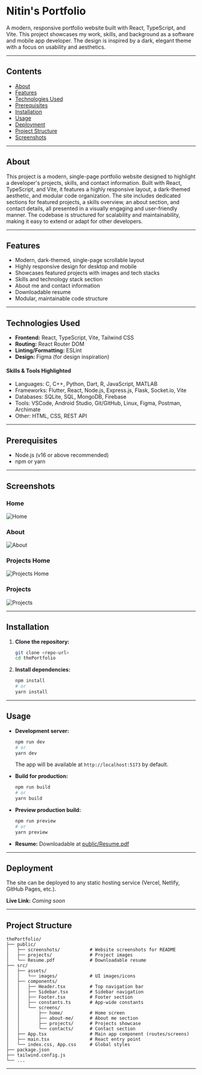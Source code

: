 # Nitin's Portfolio

A modern, responsive portfolio website built with React, TypeScript, and Vite. This project showcases my work, skills, and background as a software and mobile app developer. The design is inspired by a dark, elegant theme with a focus on usability and aesthetics.

---

## Contents

- [About](#about)
- [Features](#features)
- [Technologies Used](#technologies-used)
- [Prerequisites](#prerequisites)
- [Installation](#installation)
- [Usage](#usage)
- [Deployment](#deployment)
- [Project Structure](#project-structure)
- [Screenshots](#screenshots)

---

## About

This project is a modern, single-page portfolio website designed to highlight a developer's projects, skills, and contact information. Built with React, TypeScript, and Vite, it features a highly responsive layout, a dark-themed aesthetic, and modular code organization. The site includes dedicated sections for featured projects, a skills overview, an about section, and contact details, all presented in a visually engaging and user-friendly manner. The codebase is structured for scalability and maintainability, making it easy to extend or adapt for other developers.

---

## Features

- Modern, dark-themed, single-page scrollable layout
- Highly responsive design for desktop and mobile
- Showcases featured projects with images and tech stacks
- Skills and technology stack section
- About me and contact information
- Downloadable resume
- Modular, maintainable code structure

---

## Technologies Used

- **Frontend:** React, TypeScript, Vite, Tailwind CSS
- **Routing:** React Router DOM
- **Linting/Formatting:** ESLint
- **Design:** Figma (for design inspiration)

#### Skills & Tools Highlighted

- Languages: C, C++, Python, Dart, R, JavaScript, MATLAB
- Frameworks: Flutter, React, Node.js, Express.js, Flask, Socket.io, Vite
- Databases: SQLite, SQL, MongoDB, Firebase
- Tools: VSCode, Android Studio, Git/GitHub, Linux, Figma, Postman, Archimate
- Other: HTML, CSS, REST API

---

## Prerequisites

- Node.js (v16 or above recommended)
- npm or yarn

---

## Screenshots

### Home

![Home](public/screenshots/home.png)

### About

![About](public/screenshots/about.png)

### Projects Home

![Projects Home](public/screenshots/projects-home.png)

### Projects

![Projects](public/screenshots/projects.png)

---

## Installation

1. **Clone the repository:**
   ```bash
   git clone <repo-url>
   cd thePortfolio
   ```
2. **Install dependencies:**
   ```bash
   npm install
   # or
   yarn install
   ```

---

## Usage

- **Development server:**

  ```bash
  npm run dev
  # or
  yarn dev
  ```

  The app will be available at `http://localhost:5173` by default.

- **Build for production:**

  ```bash
  npm run build
  # or
  yarn build
  ```

- **Preview production build:**

  ```bash
  npm run preview
  # or
  yarn preview
  ```

- **Resume:** Downloadable at [public/Resume.pdf](public/Resume.pdf)

---

## Deployment

The site can be deployed to any static hosting service (Vercel, Netlify, GitHub Pages, etc.).

**Live Link:** _Coming soon_

---

## Project Structure

```
thePortfolio/
├── public/
│   ├── screenshots/           # Website screenshots for README
│   ├── projects/              # Project images
│   └── Resume.pdf             # Downloadable resume
├── src/
│   ├── assets/
│   │   └── images/            # UI images/icons
│   ├── components/
│   │   ├── Header.tsx         # Top navigation bar
│   │   ├── Sidebar.tsx        # Sidebar navigation
│   │   ├── Footer.tsx         # Footer section
│   │   ├── constants.ts       # App-wide constants
│   │   └── screens/
│   │       ├── home/          # Home screen
│   │       ├── about-me/      # About me section
│   │       ├── projects/      # Projects showcase
│   │       └── contacts/      # Contact section
│   ├── App.tsx                # Main app component (routes/screens)
│   ├── main.tsx               # React entry point
│   └── index.css, App.css     # Global styles
├── package.json
├── tailwind.config.js
└── ...
```

---
